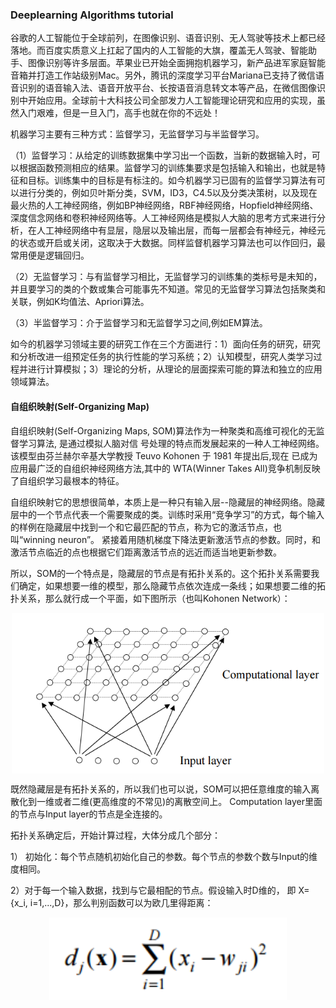 ### Deeplearning Algorithms tutorial
谷歌的人工智能位于全球前列，在图像识别、语音识别、无人驾驶等技术上都已经落地。而百度实质意义上扛起了国内的人工智能的大旗，覆盖无人驾驶、智能助手、图像识别等许多层面。苹果业已开始全面拥抱机器学习，新产品进军家庭智能音箱并打造工作站级别Mac。另外，腾讯的深度学习平台Mariana已支持了微信语音识别的语音输入法、语音开放平台、长按语音消息转文本等产品，在微信图像识别中开始应用。全球前十大科技公司全部发力人工智能理论研究和应用的实现，虽然入门艰难，但是一旦入门，高手也就在你的不远处！

机器学习主要有三种方式：监督学习，无监督学习与半监督学习。

（1）监督学习：从给定的训练数据集中学习出一个函数，当新的数据输入时，可以根据函数预测相应的结果。监督学习的训练集要求是包括输入和输出，也就是特征和目标。训练集中的目标是有标注的。如今机器学习已固有的监督学习算法有可以进行分类的，例如贝叶斯分类，SVM，ID3，C4.5以及分类决策树，以及现在最火热的人工神经网络，例如BP神经网络，RBF神经网络，Hopfield神经网络、深度信念网络和卷积神经网络等。人工神经网络是模拟人大脑的思考方式来进行分析，在人工神经网络中有显层，隐层以及输出层，而每一层都会有神经元，神经元的状态或开启或关闭，这取决于大数据。同样监督机器学习算法也可以作回归，最常用便是逻辑回归。

（2）无监督学习：与有监督学习相比，无监督学习的训练集的类标号是未知的，并且要学习的类的个数或集合可能事先不知道。常见的无监督学习算法包括聚类和关联，例如K均值法、Apriori算法。

（3）半监督学习：介于监督学习和无监督学习之间,例如EM算法。

如今的机器学习领域主要的研究工作在三个方面进行：1）面向任务的研究，研究和分析改进一组预定任务的执行性能的学习系统；2）认知模型，研究人类学习过程并进行计算模拟；3）理论的分析，从理论的层面探索可能的算法和独立的应用领域算法。

#### 自组织映射(Self-Organizing Map)

自组织映射(Self-Organizing Maps, SOM)算法作为一种聚类和高维可视化的无监督学习算法, 是通过模拟人脑对信 号处理的特点而发展起来的一种人工神经网络。该模型由芬兰赫尔辛基大学教授 Teuvo Kohonen 于 1981 年提出后,现在 已成为应用最广泛的自组织神经网络方法,其中的 WTA(Winner Takes All)竞争机制反映了自组织学习最根本的特征。

自组织映射它的思想很简单，本质上是一种只有输入层--隐藏层的神经网络。隐藏层中的一个节点代表一个需要聚成的类。训练时采用“竞争学习”的方式，每个输入的样例在隐藏层中找到一个和它最匹配的节点，称为它的激活节点，也叫“winning neuron”。 紧接着用随机梯度下降法更新激活节点的参数。同时，和激活节点临近的点也根据它们距离激活节点的远近而适当地更新参数。

所以，SOM的一个特点是，隐藏层的节点是有拓扑关系的。这个拓扑关系需要我们确定，如果想要一维的模型，那么隐藏节点依次连成一条线；如果想要二维的拓扑关系，那么就行成一个平面，如下图所示（也叫Kohonen Network）：
<p align="center">
<img width="500" align="center" src="../../images/353.jpg" />
</p>

既然隐藏层是有拓扑关系的，所以我们也可以说，SOM可以把任意维度的输入离散化到一维或者二维(更高维度的不常见)的离散空间上。 Computation layer里面的节点与Input layer的节点是全连接的。

拓扑关系确定后，开始计算过程，大体分成几个部分：

1） 初始化：每个节点随机初始化自己的参数。每个节点的参数个数与Input的维度相同。

2）对于每一个输入数据，找到与它最相配的节点。假设输入时D维的， 即 X={x_i, i=1,...,D}，那么判别函数可以为欧几里得距离：
<p align="center">
<img width="380" align="center" src="../../images/354.jpg" />
</p>
